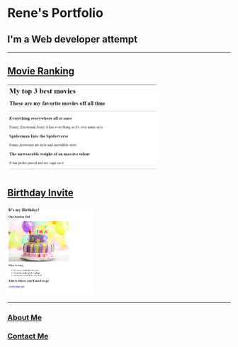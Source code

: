 <!DOCTYPE html>
<html lang="eng">
    
<head>
        <meta charset="UTF-8">
        <title>My website</title>
</head>

<body>
    <h1>Rene's Portfolio</h1>
    <h2>I'm a Web developer attempt</h2>
    <hr />
    <h2><a href="./public/movie-ranking.html">Movie Ranking</a></h2>
     <img src="./assets/images/Movie Ranking.PNG" height="200" alt="movie ranking.png">
    <h2><a href="./public/birthday-invite.html">Birthday Invite</a></h2>
    <img src="./assets/images/Birthday invite.PNG" height="200" alt="birthday invite.png">   
    <hr />
    <h3><a href="./public/about.html">About Me</a></h3>
    <h3><a href="./public/contact.html">Contact Me</a></h3>
</body>

</html>
